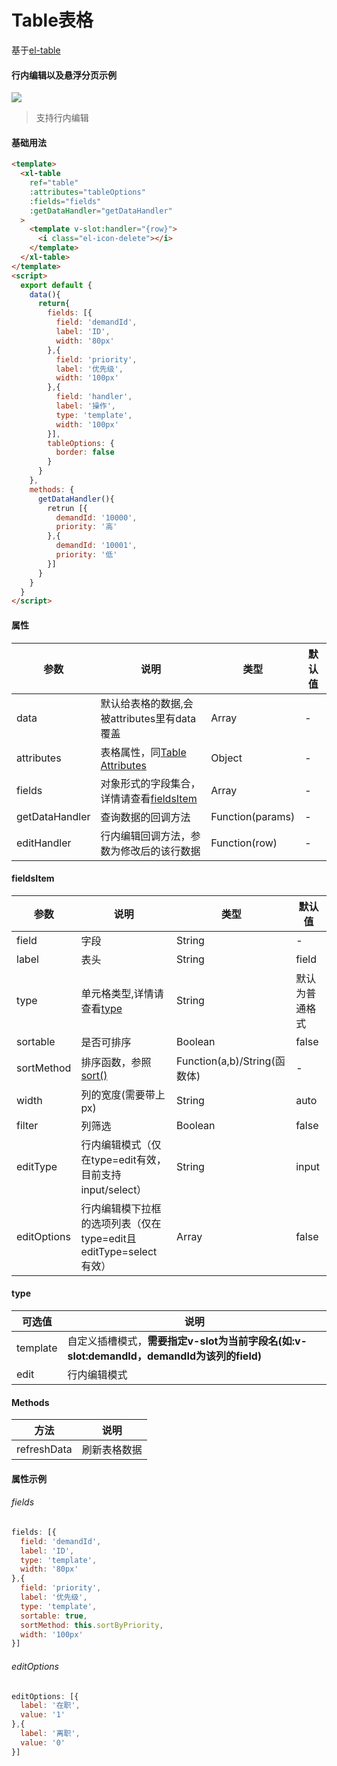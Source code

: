 # Table表格
基于[el-table](https://element.eleme.cn/#/zh-CN/component/table)
#### 行内编辑以及悬浮分页示例  

<img src="https://861621821.github.io/xilan-docs/static/img/xilan/行内编辑悬浮分页.gif" style="background: url('https://861621821.github.io/xilan-docs/static/img/图片加载中.png')">  

>支持行内编辑
#### 基础用法
``` html
<template>
  <xl-table
    ref="table"
    :attributes="tableOptions"
    :fields="fields"
    :getDataHandler="getDataHandler"
  >
    <template v-slot:handler="{row}">
      <i class="el-icon-delete"></i>
    </template>
  </xl-table>
</template>
<script>
  export default {
    data(){
      return{
        fields: [{
          field: 'demandId',
          label: 'ID',
          width: '80px'
        },{
          field: 'priority',
          label: '优先级',
          width: '100px'
        },{
          field: 'handler',
          label: '操作',
          type: 'template',
          width: '100px'
        }],
        tableOptions: {
          border: false
        }
      }
    },
    methods: {
      getDataHandler(){
        retrun [{
          demandId: '10000',
          priority: '高'
        },{
          demandId: '10001',
          priority: '低'
        }]
      }
    }
  }
</script>
```
#### 属性  
| 参数  | 说明    | 类型 |  默认值 |
| ---- |  ----  | ----  | ----  |
| data  | 默认给表格的数据,会被attributes里有data覆盖  | Array  | - |
| attributes  | 表格属性，同[Table Attributes](https://element.eleme.cn/#/zh-CN/component/table) | Object |  - |
| fields  | 对象形式的字段集合，详情请查看[fieldsItem](/doc/table?id=fieldsItem)  | Array | - |
| getDataHandler  | 查询数据的回调方法   | Function(params) | - |
| editHandler  | 行内编辑回调方法，参数为修改后的该行数据  | Function(row)  | - |  
  
#### fieldsItem  
| 参数  | 说明   | 类型 |  默认值 |
| ---- |  ----  | ----  | ----  |
| field | 字段 | String | - |
| label | 表头 | String | field |
| type | 单元格类型,详情请查看[type](/doc/table?id=type)| String | 默认为普通格式 |
| sortable | 是否可排序 | Boolean | false |
| sortMethod | 排序函数，参照[sort()](https://www.w3school.com.cn/js/jsref_sort.asp) | Function(a,b)/String(函数体) | - |
| width | 列的宽度(需要带上px) | String | auto |
| filter | 列筛选 | Boolean | false |
| editType | 行内编辑模式（仅在type=edit有效，目前支持input/select） | String | input |
| editOptions | 行内编辑模下拉框的选项列表（仅在type=edit且editType=select有效） | Array | false |

#### type  
| 可选值 | 说明   |
| ---- |  ----  |
| template |  自定义插槽模式，__需要指定v-slot为当前字段名(如:v-slot:demandId，demandId为该列的field)__  |
| edit |  行内编辑模式  |

#### Methods 
| 方法 | 说明   |
| --- | --- |
| refreshData |  刷新表格数据  |

#### 属性示例 
###### fields
```js
fields: [{
  field: 'demandId',
  label: 'ID',
  type: 'template',
  width: '80px'
},{
  field: 'priority',
  label: '优先级',
  type: 'template',
  sortable: true,
  sortMethod: this.sortByPriority,
  width: '100px'
}]
```
###### editOptions
```js
editOptions: [{
  label: '在职',
  value: '1'
},{
  label: '离职',
  value: '0'
}]
```
